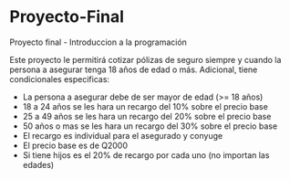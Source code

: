 # Proyecto-Final
Proyecto final - Introduccion a la programación

Este proyecto le permitirá cotizar pólizas de seguro siempre y cuando la persona a asegurar tenga 18 años de edad o más.
Adicional, tiene condicionales especificas:
- La persona a asegurar debe de ser mayor de edad (>= 18 años)
- 18 a 24 años se les hara un recargo del 10% sobre el precio base
- 25 a 49 años se les hara un recargo del 20% sobre el precio base
- 50 años o mas se les hara un recargo del 30% sobre el precio base
- El recargo es individual para el asegurado y conyuge
- El precio base es de Q2000
- Si tiene hijos es el 20% de recargo por cada uno (no importan las edades)
